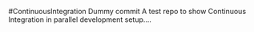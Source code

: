 #ContinuousIntegration
Dummy commit
A test repo to show Continuous Integration in parallel development setup....
